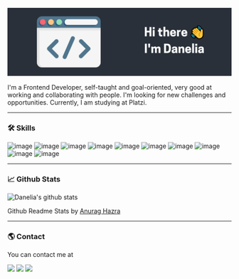 ![Cover](https://github.com/DaneliaSanchz/DaneliaSanchz/blob/master/IamDanelia.png)

I'm a Frontend Developer, self-taught and goal-oriented, very good at working  and collaborating with people. I'm looking for new challenges and opportunities.
Currently, I am studying at Platzi.

<hr />

<h3>🛠 Skills</h3>

![image](https://img.shields.io/badge/HTML5-E34F26?style=for-the-badge&logo=html5&logoColor=white)
![image](https://img.shields.io/badge/CSS3-1572B6?style=for-the-badge&logo=css3&logoColor=white)
![image](https://img.shields.io/badge/JavaScript-F7DF1E?style=for-the-badge&logo=javascript&logoColor=black)
![image](https://img.shields.io/badge/React-20232A?style=for-the-badge&logo=react&logoColor=61DAFB)
![image](https://img.shields.io/badge/Git-F05032?style=for-the-badge&logo=git&logoColor=white)
![image](https://img.shields.io/badge/Visual_Studio_Code-0078D4?style=for-the-badge&logo=visual%20studio%20code&logoColor=white)
![image](https://img.shields.io/badge/styled--components-DB7093?style=for-the-badge&logo=styled-components&logoColor=white)
![image](https://img.shields.io/badge/Sass-CC6699?style=for-the-badge&logo=sass&logoColor=white)
![image](https://img.shields.io/badge/Stylus-333333?style=for-the-badge&logo=stylus&logoColor=white)
![image](https://img.shields.io/badge/GitHub-100000?style=for-the-badge&logo=github&logoColor=white)

<hr />
<h3>📈 Github Stats </h3>

![Danelia's github stats](https://github-readme-stats.vercel.app/api?username=daneliasanchz&show_icons=true&theme=tokyonight)

Github Readme Stats by [Anurag Hazra](https://github.com/anuraghazra/github-readme-stats)

<hr />
<h3>🌎 Contact</h3>

You can contact me at

<a href="https://www.linkedin.com/in/danelia-sanchez/"><img src="https://img.shields.io/badge/LinkedIn-0077B5?style=for-the-badge&logo=linkedin&logoColor=white" /></a>
<a href="https://twitter.com/DaneSanchz"><img src="https://img.shields.io/badge/Twitter-1DA1F2?style=for-the-badge&logo=twitter&logoColor=white" /></a>
<a href="mailto:danelia.sanchezdev@gmail.com"><img src="https://img.shields.io/badge/Gmail-D14836?style=for-the-badge&logo=gmail&logoColor=white" /></a>
